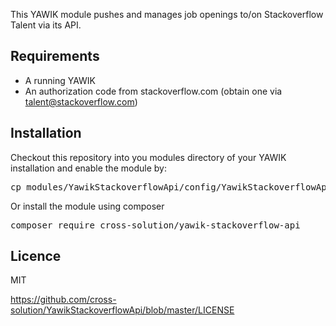 This YAWIK module pushes and manages job openings to/on Stackoverflow Talent via its API.

Requirements
------------

- A running YAWIK
- An authorization code from stackoverflow.com
  (obtain one via talent@stackoverflow.com)

Installation
------------

Checkout this repository into you modules directory of your YAWIK installation and enable the module by:

<pre>
cp modules/YawikStackoverflowApi/config/YawikStackoverflowApi.module.php.dist config/autoload/YawikStackoverflowApi.module.php
</pre>

Or install the module using composer

<pre>
composer require cross-solution/yawik-stackoverflow-api
</pre>

Licence 
-------

MIT

https://github.com/cross-solution/YawikStackoverflowApi/blob/master/LICENSE
